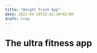 ```yaml
---
title: "Weight Track App"
date: 2021-04-19T15:42:10+02:00
draft: true
---
```


# The ultra fitness app
